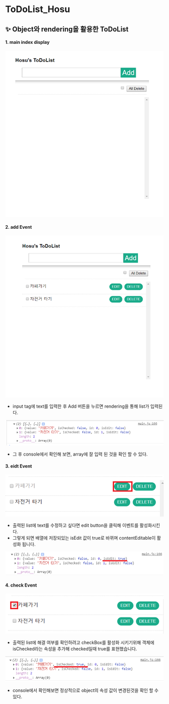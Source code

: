 ﻿
# ToDoList_Hosu

## ✨ Object와 rendering을 활용한 ToDoList 

#### 1. main index display
![mainIndex](./image/mainIndex.png)

#### 2. add Event
![addEvent](./image/addText.png)
- input tag에 text를 입력한 후 Add 버튼을 누르면 rendering을 통해
list가 입력된다.

![addArray](./image/addArray.png)

- 그 후 console에서 확인해 보면, array에 잘 입력 된 것을 확인 할 수 있다.

#### 3. eidt Event

![editEvent](./image/editEvent.png)
- 출력된 list에 text를 수정하고 싶다면 edit button을 클릭해 이벤트를 활성화시킨다.
- 그렇게 되면 배열에 저장되있는 isEdit 값이 true로 바뀌며 contentEditable이 활성화 됩니다.

![eidtEventArray](./image/editEventArray.png)

#### 4. check Event
![checkEvent](./image/checkEvent.png)
- 출력된 list에 해결 여부를 확인하려고 checkBox를 활성화 시키기위해 객체에 isChecked라는 속성을 추가해 checked일때 true를 표현했습니다.

![checkEventArray](./image/checkEventArray.png)
- console에서 확인해보면 정상적으로 object의 속성 값이 변경된것을 확인 할 수 있다.

